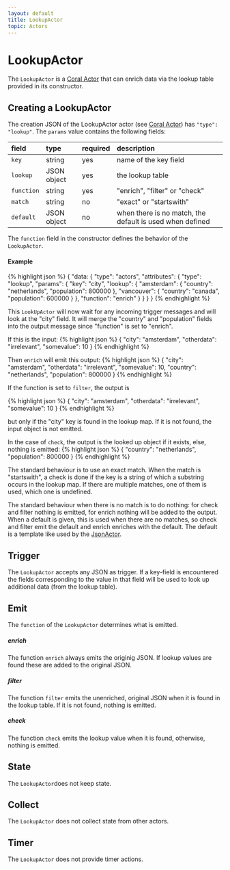 ```yaml
---
layout: default
title: LookupActor
topic: Actors
---
```

<!--
   Licensed to the Apache Software Foundation (ASF) under one or more
   contributor license agreements.  See the NOTICE file distributed with
   this work for additional information regarding copyright ownership.
   The ASF licenses this file to You under the Apache License, Version 2.0
   (the "License"); you may not use this file except in compliance with
   the License.  You may obtain a copy of the License at

       http://www.apache.org/licenses/LICENSE-2.0

   Unless required by applicable law or agreed to in writing, software
   distributed under the License is distributed on an "AS IS" BASIS,
   WITHOUT WARRANTIES OR CONDITIONS OF ANY KIND, either express or implied.
   See the License for the specific language governing permissions and
   limitations under the License.
-->

# LookupActor
The `LookupActor` is a [Coral Actor](/actors/overview/) that can enrich data via the lookup table provided in its constructor.

## Creating a LookupActor
The creation JSON of the LookupActor actor (see [Coral Actor](/actors/overview/)) has `"type": "lookup"`.
The `params` value contains the following fields:

field  | type | required | description
:----- | :---- | :--- | :------------
`key` | string | yes | name of the key field
`lookup` | JSON object | yes | the lookup table
`function` | string | yes | "enrich", "filter" or "check"
`match` | string | no | "exact" or "startswith"
`default` | JSON object | no | when there is no match, the default is used when defined

The `function` field in the constructor defines the behavior of the `LookupActor`.

#### Example
{% highlight json %}
{
  "data: {
    "type": "actors",
    "attributes": {
      "type": "lookup",
      "params": {
        "key": "city",
        "lookup": {
          "amsterdam": { "country": "netherlands", "population": 800000 },
          "vancouver": { "country": "canada", "population": 600000 }
        },
        "function": "enrich"
      }
    }
  }
}
{% endhighlight %}

This `LookUpActor` will now wait for any incoming trigger messages and will look at the "city" field. 
It will merge the "country" and "population" fields into the output message since "function" is set to "enrich".

If this is the input:
{% highlight json %}
{
  "city": "amsterdam",
  "otherdata": "irrelevant",
  "somevalue": 10
}
{% endhighlight %}

Then `enrich` will emit this output:
{% highlight json %}
{
   "city": "amsterdam",
   "otherdata": "irrelevant",
   "somevalue": 10,
   "country": "netherlands",
   "population": 800000
}
{% endhighlight %}

If the function is set to `filter`, the output is

{% highlight json %}
{
  "city": "amsterdam",
  "otherdata": "irrelevant",
  "somevalue": 10
}
{% endhighlight %}

but only if the "city" key is found in the lookup map. If it is not found, the input object is not emitted.

In the case of `check`, the output is the looked up object if it exists, else, nothing is emitted:
{% highlight json %}
{
   "country": "netherlands",
   "population": 800000
}
{% endhighlight %}

The standard behaviour is to use an exact match. When the match is "startswith", a check is done if the key is a string of which a substring occurs in the lookup map.
If there are multiple matches, one of them is used, which one is undefined.

The standard behaviour when there is no match is to do nothing: for check and filter nothing is emitted, for enrich nothing will be added to the output. When a default
is given, this is used when there are no matches, so check and filter emit the default and enrich enriches with the default.
The default is a template like used by the [JsonActor](/coral/docs/Actors-JsonActor.html).

## Trigger
The `LookupActor` accepts any JSON as trigger. If a key-field is encountered the fields corresponding to the value in that field will be used to look up additional data (from the lookup table).

## Emit
The `function` of the `LookupActor` determines what is emitted.

##### enrich
The function `enrich` always emits the originig JSON. If lookup values are found these are added to the original JSON.

##### filter
The function `filter` emits the unenriched, original JSON when it is found in the lookup table. If it is not found, nothing is emitted.

##### check
The function `check` emits the lookup value when it is found, otherwise, nothing is emitted.

## State
The `LookupActor`does not keep state.

## Collect
The `LookupActor` does not collect state from other actors.

## Timer
The `LookupActor` does not provide timer actions.